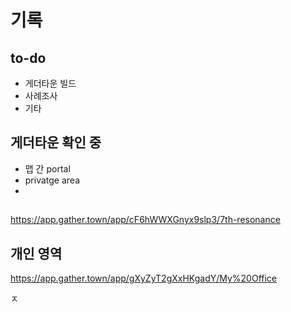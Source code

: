 # 기록

## to-do

- 게더타운 빌드
- 사례조사
- 기타


## 게더타운 확인 중

- 맵 간 portal
- privatge area
- 

## 
https://app.gather.town/app/cF6hWWXGnyx9slp3/7th-resonance



## 개인 영역
https://app.gather.town/app/gXyZyT2gXxHKgadY/My%20Office

ㅈ
